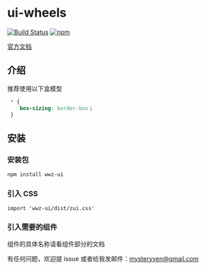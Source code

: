 # ui-wheels

[![Build Status](https://travis-ci.org/mysteryven/ui-wheels.svg?branch=master)](https://travis-ci.org/mysteryven/ui-wheels)
[![npm](https://img.shields.io/badge/license-MIT-green.svg)](https://www.npmjs.com/package/wwz-ui)

[官方文档](https://mysterywz.xyz/wen-design/)

## 介绍

推荐使用以下盒模型

```css
 * {
    box-sizing: border-box；
 }
```
## 安装


### 安装包
```bash
npm install wwz-ui
```

### 引入 CSS 

```vue
import 'wwz-ui/dist/zui.css'
```

### 引入需要的组件

组件的具体名称请看组件部分的文档


有任何问题，欢迎提 issue 或者给我发邮件：mysteryven@gmail.com











